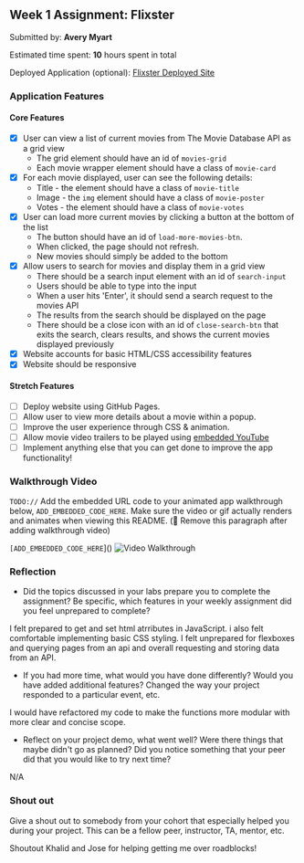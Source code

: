 ## Week 1 Assignment: Flixster

Submitted by: **Avery Myart**

Estimated time spent: **10** hours spent in total

Deployed Application (optional): [Flixster Deployed Site](ADD_LINK_HERE)

### Application Features

#### Core Features

- [x] User can view a list of current movies from The Movie Database API as a grid view
  - The grid element should have an id of `movies-grid`
  - Each movie wrapper element should have a class of `movie-card`
- [x] For each movie displayed, user can see the following details:
  - Title - the element should have a class of `movie-title`
  - Image - the `img` element should have a class of `movie-poster`
  - Votes - the element should have a class of `movie-votes`
- [x] User can load more current movies by clicking a button at the bottom of the list
  - The button should have an id of `load-more-movies-btn`.
  - When clicked, the page should not refresh.
  - New movies should simply be added to the bottom
- [x] Allow users to search for movies and display them in a grid view
  - There should be a search input element with an id of `search-input`
  - Users should be able to type into the input
  - When a user hits 'Enter', it should send a search request to the movies API
  - The results from the search should be displayed on the page
  - There should be a close icon with an id of `close-search-btn` that exits the search, clears results, and shows the current movies displayed previously
- [x] Website accounts for basic HTML/CSS accessibility features
- [x] Website should be responsive

#### Stretch Features

- [ ] Deploy website using GitHub Pages.
- [ ] Allow user to view more details about a movie within a popup.
- [ ] Improve the user experience through CSS & animation.
- [ ] Allow movie video trailers to be played using [embedded YouTube](https://support.google.com/youtube/answer/171780?hl=en)
- [ ] Implement anything else that you can get done to improve the app functionality!

### Walkthrough Video

`TODO://` Add the embedded URL code to your animated app walkthrough below, `ADD_EMBEDDED_CODE_HERE`. Make sure the video or gif actually renders and animates when viewing this README. (🚫 Remove this paragraph after adding walkthrough video)

`[ADD_EMBEDDED_CODE_HERE`]()
<img src='[https://github.com/AveryMyart/MyStory/blob/main/iOS102-Proj1.gif](https://github.com/AveryMyart/site-week1-project1-flixster-starter/blob/18928e647d86b47137eb7a1f96b0f086ae1c296e/site-project1%20copy.gif)' title='Video Walkthrough' width='' alt='Video Walkthrough' />

### Reflection

- Did the topics discussed in your labs prepare you to complete the assignment? Be specific, which features in your weekly assignment did you feel unprepared to complete?

I felt prepared to get and set html atrributes in JavaScript. i also felt comfortable implementing basic CSS styling. I felt unprepared for flexboxes and querying pages from an api and overall requesting and storing data from an API. 


- If you had more time, what would you have done differently? Would you have added additional features? Changed the way your project responded to a particular event, etc.
  
I would have refactored my code to make the functions more modular with more clear and concise scope.

- Reflect on your project demo, what went well? Were there things that maybe didn't go as planned? Did you notice something that your peer did that you would like to try next time?

N/A

### Shout out

Give a shout out to somebody from your cohort that especially helped you during your project. This can be a fellow peer, instructor, TA, mentor, etc.

Shoutout Khalid and Jose for helping getting me over roadblocks!
